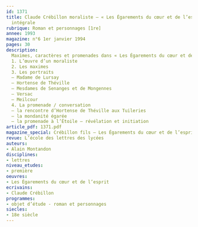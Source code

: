 ```yaml
---
id: 1371
title: Claude Crébillon moraliste – « Les Égarements du cœur et de l’esprit ». Étude
  intégrale
rubrique: Roman et personnages [1re]
annee: 1993
magazine: n°6 1er janvier 1994
pages: 30
description: 
  Maximes, caractères et promenades dans « Les Égarements du cœur et de l’esprit »…
  1. L’œuvre d’un moraliste
  2. Les maximes
  3. Les portraits
  – Madame de Lursay
  – Hortense de Théville
  – Mesdames de Senanges et de Mongennes
  – Versac
  – Meilcour
  4. La promenade / conversation
  – la rencontre d’Hortense de Théville aux Tuileries
  – la mondanité égarée
  – la promenade à l’Étoile – révélation et initiation
article_pdf: 1371.pdf
magazine_special: Crébillon fils – Les Égarements du cœur et de l’esprit
revue: L’école des lettres des lycées
auteurs:
- Alain Montandon
disciplines:
- lettres
niveau_etudes:
- première
oeuvres:
- Les Égarements du cœur et de l’esprit
ecrivains:
- Claude Crébillon
programmes:
- objet d’étude - roman et personnages
siecles:
- 18e siècle
---
```

